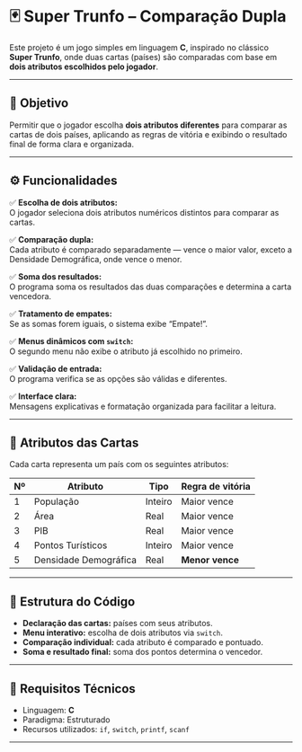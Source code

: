# 🃏 Super Trunfo – Comparação Dupla  

Este projeto é um jogo simples em linguagem **C**, inspirado no clássico **Super Trunfo**, onde duas cartas (países) são comparadas com base em **dois atributos escolhidos pelo jogador**.  

---

## 🎯 Objetivo  

Permitir que o jogador escolha **dois atributos diferentes** para comparar as cartas de dois países, aplicando as regras de vitória e exibindo o resultado final de forma clara e organizada.  

---

## ⚙️ Funcionalidades  

✅ **Escolha de dois atributos:**  
O jogador seleciona dois atributos numéricos distintos para comparar as cartas.  

✅ **Comparação dupla:**  
Cada atributo é comparado separadamente — vence o maior valor, exceto a Densidade Demográfica, onde vence o menor.  

✅ **Soma dos resultados:**  
O programa soma os resultados das duas comparações e determina a carta vencedora.  

✅ **Tratamento de empates:**  
Se as somas forem iguais, o sistema exibe “Empate!”.  

✅ **Menus dinâmicos com `switch`:**  
O segundo menu não exibe o atributo já escolhido no primeiro.  

✅ **Validação de entrada:**  
O programa verifica se as opções são válidas e diferentes.  

✅ **Interface clara:**  
Mensagens explicativas e formatação organizada para facilitar a leitura.  

---

## 🧠 Atributos das Cartas  

Cada carta representa um país com os seguintes atributos:  

| Nº | Atributo               | Tipo     | Regra de vitória               |
|----|------------------------|----------|-------------------------------|
| 1  | População              | Inteiro  | Maior vence                   |
| 2  | Área                   | Real     | Maior vence                   |
| 3  | PIB                    | Real     | Maior vence                   |
| 4  | Pontos Turísticos      | Inteiro  | Maior vence                   |
| 5  | Densidade Demográfica  | Real     | **Menor vence**               |

---

## 🧩 Estrutura do Código  

- **Declaração das cartas:** países com seus atributos.  
- **Menu interativo:** escolha de dois atributos via `switch`.  
- **Comparação individual:** cada atributo é comparado e pontuado.  
- **Soma e resultado final:** soma dos pontos determina o vencedor.    

---

## 🧱 Requisitos Técnicos  

- Linguagem: **C**  
- Paradigma: Estruturado  
- Recursos utilizados: `if`, `switch`, `printf`, `scanf`
  
---

